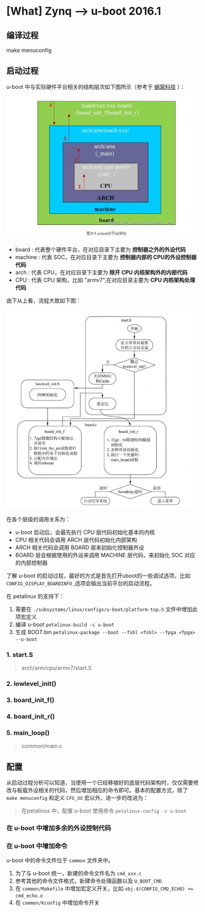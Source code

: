 [What] Zynq --> u-boot 2016.1
==========================

## 编译过程

make menuconfig

## 启动过程

u-boot 中与实际硬件平台相关的结构层次如下图所示（参考于 [蜗窝科技](http://www.wowotech.net/u-boot/boot_flow_1.html) ）：

![arch](./uboot_arch.jpg)

- board : 代表整个硬件平台，在对应目录下主要为 **控制器之外的外设代码**
- machine : 代表 SOC，在对应目录下主要为 **控制器内部的 CPU的外设控制器代码**
- arch : 代表 CPU，在对应目录下主要为 **除开 CPU 内核架构外的内部代码**
- CPU : 代表 CPU 架构，比如 "armv7",在对应目录主要为 **CPU 内核架构处理代码**

由下从上看，流程大致如下图：

![stream](./uboot_stream.jpg)

在各个层级的调用关系为：

- u-boot 启动后，会最先执行 CPU 层代码初始化基本的内核
- CPU 相关代码会调用 ARCH 层代码初始化内部架构
- ARCH 相关代码会调用 BOARD 层来初始化控制器外设
- BOARD 层会根据使用的外设来调用 MACHINE 层代码，来初始化 SOC 对应的内部控制器

了解 u-boot 的启动过程，最好的方式是首先打开uboot的一些调试选项，比如 `CONFIG_DISPLAY_BOARDINFO` ,选项会输出当前平台的启动流程。

在 petalinux 的支持下：
1. 需要在 `./subsystems/linux/configs/u-boot/platform-top.h` 文件中增加此项宏定义
2. 编译 u-boot `petalinux-build -c u-boot `
3. 生成 BOOT.bin `petalinux-package --boot --fsbl <fsbl> --fpga <fpga> --u-boot`

### 1. start.S

> arch/arm/cpu/armv7/start.S


### 2. lowlevel_init()

### 3. board_init_f()

### 4. board_init_r()

### 5. main_loop()

> common/main.c

## 配置

从启动过程分析可以知道，当使用一个已经移植好的底层代码架构时，仅仅需要修改与板载外设相关的代码，然后增加相应的命令即可。基本的配置方式，除了 `make menuconfig` 和定义 `CFG_XX` 宏以外，进一步的改进为：

> 在petalinux 中，配置 u-boot 使用命令 `petalinux-config -c u-boot`

### 在 u-boot 中增加多余的外设控制代码

### 在 u-boot 中增加命令

u-boot 中的命令文件位于 `common` 文件夹中。

1. 为了与 u-boot 统一，新建的命令文件名为 `cmd_xxx.c`
2. 参考其他的命令文件格式，新建命令处理函数以及 `U_BOOT_CMD`
3. 在  `common/Makefile` 中增加宏定义开关，比如 `obj-$(CONFIG_CMD_ECHO) += cmd_echo.o`
4. 在 `common/Kconfig` 中增加命令开关
